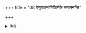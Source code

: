 +++
title = "08 वेणुयवानामिष्टिमेके समामनन्ति"

+++

<details><summary>थिते</summary>

8. In the opinion of some (ritualists) there should be an offering of Bamboo-seeds.

[^1]: Cf. KB IV.13.
</details>
